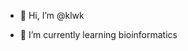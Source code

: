 - 👋 Hi, I’m @klwk

- 🌱 I’m currently learning bioinformatics


<!---
klwk/klwk is a ✨ special ✨ repository because its `README.md` (this file) appears on your GitHub profile.
You can click the Preview link to take a look at your changes.
--->
